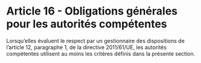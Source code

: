 # Article 16 - Obligations générales pour les autorités compétentes


Lorsqu’elles évaluent le respect par un gestionnaire des dispositions de l’article 12, paragraphe 1, de la directive 2011/61/UE, les autorités compétentes utilisent au moins les critères définis dans la présente section.
